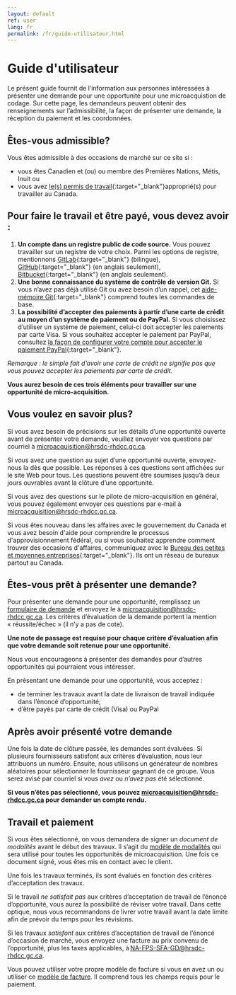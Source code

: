 ```yaml
---
layout: default
ref: user
lang: fr
permalink: /fr/guide-utilisateur.html
---
```


# Guide d'utilisateur

Le présent guide fournit de l’information aux personnes intéressées à présenter une demande pour une opportunité pour une microacquistion de codage.
Sur cette page, les demandeurs peuvent obtenir des renseignements sur l’admissibilité, la façon de présenter une demande, la réception du paiement et les coordonnées.

## Êtes-vous admissible?

Vous êtes admissible à des occasions de marché sur ce site si :

- vous êtes Canadien et (ou) ou membre des Premières Nations, Métis, Inuit ou
- vous avez [le(s) permis de travail](https://www.canada.ca/fr/immigration-refugies-citoyennete/services/travailler-canada/permis.html){:target="_blank"}approprié(s) pour travailler au Canada.

<!--markdownlint-disable MD026-->
## Pour faire le travail et être payé, vous devez avoir :

<!--markdownlint-enable MD026-->

1. __Un compte dans un registre public de code source.__
  Vous pouvez travailler sur un registre de votre choix.
  Parmi les options de registre, mentionnons [GitLab](https://gitlab.com/){:target="_blank"} (bilingue), [GitHub](https://github.com/){:target="_blank"} (en anglais seulement), [Bitbucket](https://bitbucket.org/){:target="_blank"} (en anglais seulement).
1. __Une bonne connaissance du système de contrôle de version Git.__
  Si vous n’avez pas déjà utilisé Git ou avez besoin d’un rappel, cet [aide-mémoire Git](https://training.github.com/downloads/fr/github-git-cheat-sheet/){:target="_blank"} comprend toutes les commandes de base.
1. __La possibilité d’accepter des paiements à partir d’une carte de crédit au moyen d’un système de paiement ou de PayPal.__
  Si vous choisissez d’utiliser un système de paiement, celui-ci doit accepter les paiements par carte Visa.
  Si vous souhaitez accepter le paiement par PayPal, consultez [la façon de configurer votre compte pour accepter le paiement PayPal](https://www.paypal.com/ca/business/accept-payments?locale.x=fr_CA){:target="_blank"}.

_Remarque : le simple fait d’avoir une carte de crédit ne signifie pas que vous pouvez accepter les paiements par carte de crédit._

**Vous aurez besoin de ces trois éléments pour travailler sur une opportunité de micro-acquisition.**

## Vous voulez en savoir plus?

Si vous avez besoin de précisions sur les détails d’une opportunité ouverte avant de présenter votre demande, veuillez envoyer vos questions par courriel à [microacquisition@hrsdc-rhdcc.gc.ca](mailto:microacquisition@hrsdc-rhdcc.gc.ca).

Si vous avez une question au sujet d’une opportunité ouverte, envoyez-nous la dès que possible.
Les réponses à ces questions sont affichées sur le site Web pour tous.
Les questions peuvent être soumises jusqu’à deux jours ouvrables avant la clôture d’une opportunité.

Si vous avez des questions sur le pilote de micro-acquisition en général, vous pouvez également envoyer ces questions par e-mail à [microacquisition@hrsdc-rhdcc.gc.ca](mailto:microacquisition@hrsdc-rhdcc.gc.ca).

Si vous êtes nouveau dans les affaires avec le gouvernement du Canada et vous avez besoin d'aide pour comprendre le processus d'approvisionnement fédéral, ou si vous souhaitez apprendre comment trouver des occasions d'affaires, communiquez avec le [Bureau des petites et moyennes entreprises](https://achatsetventes.gc.ca/pour-les-entreprises/contacts-pour-les-entreprises/bureau-des-petites-et-moyennes-entreprises-bureaux-regionaux"){:target="_blank"}.
Ils ont un réseau de bureaux partout au Canada.

## Êtes-vous prêt à présenter une demande?

Pour présenter une demande pour une opportunité, remplissez un <a href="{{ site.baseurl }}{% link assets/formulaire-de-demande.pdf %}" title="application form" target="_blank"> formulaire de demande</a>  et envoyez le à [microacquisition@hrsdc-rhdcc.gc.ca](mailto:microacquisition@hrsdc-rhdcc.gc.ca).
Les critères d’évaluation de la demande portent la mention « réussite/échec » (il n’y a pas de cote).

__Une note de passage est requise pour chaque critère d’évaluation afin que votre demande soit retenue pour une opportunité.__

Nous vous encourageons à présenter des demandes pour d’autres opportunités qui pourraient vous intéresser.

<div class="well">En présentant une demande pour une opportunité, vous acceptez :

<ul><li>de terminer les travaux avant la date de livraison de travail indiquée dans l’énoncé d’opportunité;</li>
<li>d’être payés par carte de crédit (Visa) ou PayPal</li></ul>

</div>

## Après avoir présenté votre demande

Une fois la date de clôture passée, les demandes sont évaluées.
Si plusieurs fournisseurs satisfont aux critères d’évaluation, nous leur attribuons un numéro.
Ensuite, nous utilisons un générateur de nombres aléatoires pour sélectionner le fournisseur gagnant de ce groupe.
Vous serez avisé par courriel si vous _avez_ ou _n’avez pas_ été sélectionné.

__Si vous n’êtes pas sélectionné, vous pouvez [microacquisition@hrsdc-rhdcc.gc.ca](mailto:microacquisition@hrsdc-rhdcc.gc.ca) pour demander un compte rendu.__

## Travail et paiement

Si vous êtes sélectionné, on vous demandera de signer un _document de modalités_ avant le début des travaux. Il s’agit du <a href="{{ site.baseurl }}{% link _pages/fr/termes.md %}" title="modèle de modalités">modèle de modalités</a> qui sera utilisé pour toutes les opportunités de microacquisition. Une fois ce document signé, vous êtes mis en contact avec le client.

Une fois les travaux terminés, ils sont évalués en fonction des critères d’acceptation des travaux.

Si le travail _ne satisfait pas_ aux critères d’acceptation de travail de l’énoncé d’opportunité, vous aurez la possibilité de réviser votre travail.
Dans cette optique, nous vous recommandons de livrer votre travail avant la date limite afin de prévoir du temps pour les révisions.

Si les travaux _satisfont_ aux critères d’acceptation de travail de l’énoncé d’occasion de marché, vous envoyez une facture au prix convenu de l’opportunité, plus les taxes applicables, à [NA-FPS-SFA-GD@hrsdc-rhdcc.gc.ca](mailto:NA-FPS-SFA-GD@hrsdc-rhdcc.gc.ca).

Vous pouvez utiliser votre propre modèle de facture si vous en avez un ou utiliser ce [modèle de facture](../../assets/modele-de-facture.odt).
Il comprend tous les champs requis pour le paiement.
